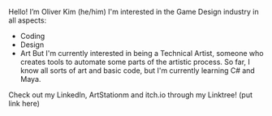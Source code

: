 Hello! I’m Oliver Kim (he/him)
I'm interested in the Game Design industry in all aspects:
  - Coding
  - Design
  - Art
But I'm currently interested in being a Technical Artist,
  someone who creates tools to automate some parts of the artistic process.
So far, I know all sorts of art and basic code,
  but I'm currently learning C# and Maya.

Check out my LinkedIn, ArtStationm and itch.io through my Linktree!
(put link here)

<!---
tokkebee/tokkebee is a ✨ special ✨ repository because its `README.md` (this file) appears on your GitHub profile.
You can click the Preview link to take a look at your changes.
--->
